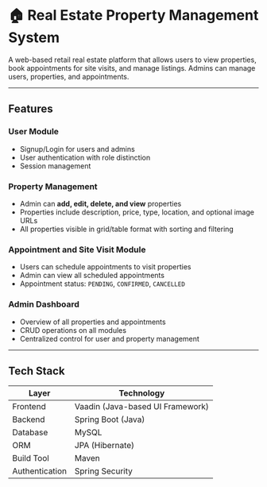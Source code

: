 # 🏠 Real Estate Property Management System

A web-based retail real estate platform that allows users to view properties, book appointments for site visits, and manage listings. Admins can manage users, properties, and appointments.

---

## Features

### User Module
- Signup/Login for users and admins
- User authentication with role distinction
- Session management

### Property Management
- Admin can **add, edit, delete, and view** properties
- Properties include description, price, type, location, and optional image URLs
- All properties visible in grid/table format with sorting and filtering

### Appointment and Site Visit Module
- Users can schedule appointments to visit properties
- Admin can view all scheduled appointments
- Appointment status: `PENDING`, `CONFIRMED`, `CANCELLED`

### Admin Dashboard
- Overview of all properties and appointments
- CRUD operations on all modules
- Centralized control for user and property management

---

## Tech Stack

| Layer         | Technology        |
|---------------|-------------------|
| Frontend      | Vaadin (Java-based UI Framework) |
| Backend       | Spring Boot (Java) |
| Database      | MySQL             |
| ORM           | JPA (Hibernate)   |
| Build Tool    | Maven             |
| Authentication| Spring Security   |


